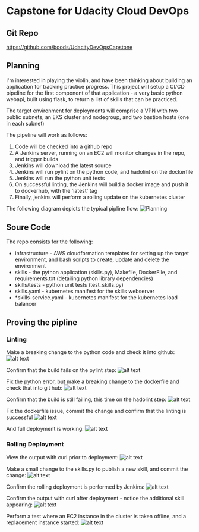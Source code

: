 # Capstone for Udacity Cloud DevOps

## Git Repo
https://github.com/boods/UdacityDevOpsCapstone

## Planning

I'm interested in playing the violin, and have been thinking about building an application for tracking practice progress. 
This project will setup a CI/CD pipeline for the first component of that application - a very basic python webapi, built using flask, to 
return a list of skills that can be practiced.

The target environment for deployments will comprise a VPN with two public subnets, an EKS cluster and nodegroup, and two bastion hosts (one in each subnet)

The pipeline will work as follows: 
1. Code will be checked into a github repo
2. A Jenkins server, running on an EC2 will monitor changes in the repo, and trigger builds
3. Jenkins will download the latest source
4. Jenkins will run pylint on the python code, and hadolint on the dockerfile
5. Jenkins will run the python unit tests
6. On successful linting, the Jenkins will build a docker image and push it to dockerhub, with the 'latest' tag
7. Finally, jenkins will perform a rolling update on the kubernetes cluster

The following diagram depicts the typical pipline flow: 
![Planning](https://github.com/boods/UdacityDevOpsCapstone/tree/master/docs/UdacityDevOpsCapstone.jpeg)

## Soure Code

The repo consists for the following: 
* infrastructure - AWS cloudformation templates for setting up the target environment, and bash scripts to create, update and delete the environment
* skills - the python application (skills.py), Makefile, DockerFile, and requirements.txt (detailing python library dependencies)
* skills/tests - python unit tests (test_skills.py)
* skills.yaml - kubernetes manifest for the skills webserver
* *skills-service.yaml - kubernetes manifest for the kubernetes load balancer

## Proving the pipline


### Linting

Make a breaking change to the python code and check it into github: 
![alt text](https://github.com/boods/UdacityDevOpsCapstone/tree/master/docs/1_breaking_python_change.png "Breaking Python Change")

Confirm that the build fails on the pylint step: 
![alt text](https://github.com/boods/UdacityDevOpsCapstone/tree/master/docs/2_build_failure_pylint.png "Failing pylint")

Fix the python error, but make a breaking change to the dockerfile and check that into git hub: 
![alt text](https://github.com/boods/UdacityDevOpsCapstone/tree/master/docs/3_breaking_dockerfile_change.png "Breaking dockerfile")

Confirm that the build is still failing, this time on the hadolint step: 
![alt text](https://github.com/boods/UdacityDevOpsCapstone/tree/master/docs/4_build_failure_hadolint.png "Failing hadolint")

Fix the dockerfile issue, commit the change and confirm that the linting is successful
![alt text](https://github.com/boods/UdacityDevOpsCapstone/tree/master/docs/5_successful_linting.png "Successful linting")

And full deployment is working: 
![alt text](https://github.com/boods/UdacityDevOpsCapstone/tree/master/docs/6_rolling_deployment.png "Successful deployment")


### Rolling Deployment

View the output with curl prior to deployment: 
![alt text](https://github.com/boods/UdacityDevOpsCapstone/tree/master/docs/7_curl_output.png "Output before deployment")

Make a small change to the skills.py to publish a new skill, and commit the change: 
![alt text](https://github.com/boods/UdacityDevOpsCapstone/tree/master/docs/8_code_change.png "Change code and commit")

Confirm the rolling deployment is performed by Jenkins:
![alt text](https://github.com/boods/UdacityDevOpsCapstone/tree/master/docs/9_rolling_deployment.png "Rolling Deployment in Jenkin")

Confirm the output with curl after deployment - notice the additional skill appearing: 
![alt text](https://github.com/boods/UdacityDevOpsCapstone/tree/master/docs/10_output_after_deployment.png "Output after deployment")

Perform a test where an EC2 instance in the cluster is taken offline, and a replacement instance started: 
![alt text](https://github.com/boods/UdacityDevOpsCapstone/tree/master/docs/11_auto_scaling.png "Auto scaling ECs")
